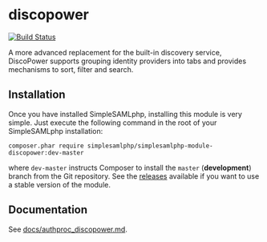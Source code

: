 discopower
=============
[![Build Status](https://travis-ci.org/simplesamlphp/simplesamlphp-module-discopower.svg?branch=master)](https://travis-ci.org/simplesamlphp/simplesamlphp-module-discopower)

A more advanced replacement for the built-in discovery service, DiscoPower
supports grouping identity providers into tabs and provides mechanisms
to sort, filter and search.

Installation
------------

Once you have installed SimpleSAMLphp, installing this module is
very simple.  Just execute the following command in the root of your
SimpleSAMLphp installation:

```
composer.phar require simplesamlphp/simplesamlphp-module-discopower:dev-master
```

where `dev-master` instructs Composer to install the `master` (**development**)
branch from the Git repository. See the
[releases](https://github.com/simplesamlphp/simplesamlphp-module-discopower/releases)
available if you want to use a stable version of the module.

Documentation
-------------

See [docs/authproc_discopower.md](https://github.com/simplesamlphp/simplesamlphp-module-discopower/blob/master/docs/discopower.md).

